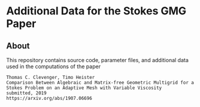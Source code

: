 # Additional Data for the Stokes GMG Paper

## About

This repository contains source code, parameter files, and additional data used in the computations of the paper

```
Thomas C. Clevenger, Timo Heister
Comparison Between Algebraic and Matrix-free Geometric Multigrid for a Stokes Problem on an Adaptive Mesh with Variable Viscosity
submitted, 2019
https://arxiv.org/abs/1907.06696
```

